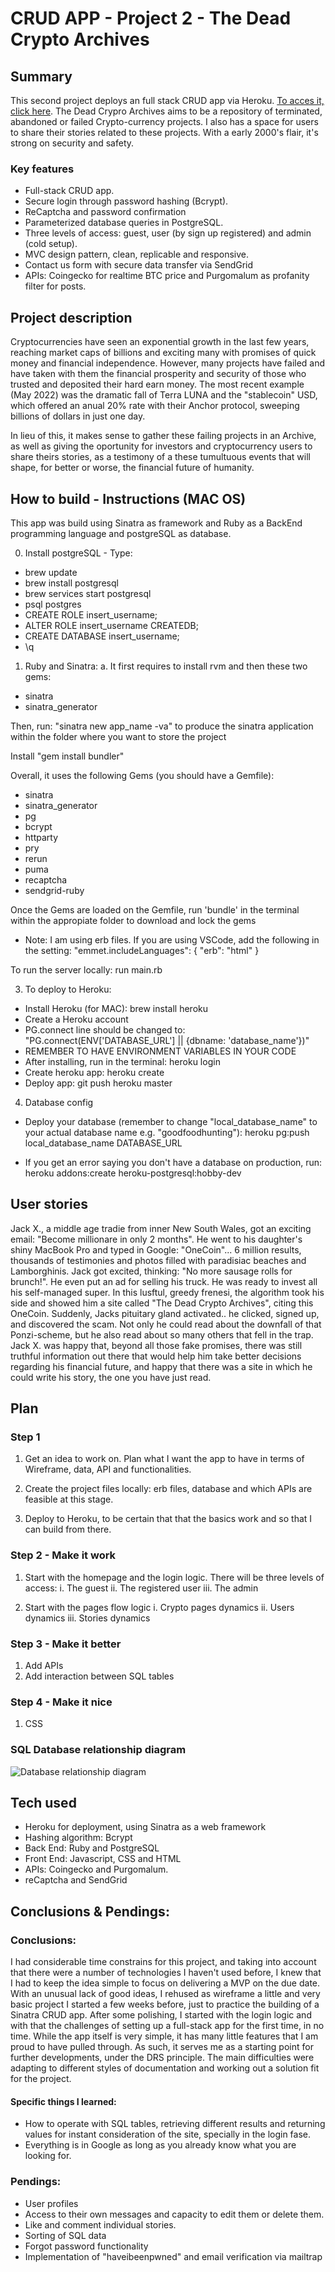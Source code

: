 # CRUD APP - Project 2 - The Dead Crypto Archives

## Summary

This second project deploys an full stack CRUD app via Heroku.
[To acces it, click here](https://deadcryptos.herokuapp.com/). The Dead Crypro Archives aims to be a repository of terminated, abandoned or failed Crypto-currency projects. I also has a space for users to share their stories related to these projects. With a early 2000's flair, it's strong on security and safety.

### Key features

- Full-stack CRUD app.
- Secure login through password hashing (Bcrypt).
- ReCaptcha and password confirmation
- Parameterized database queries in PostgreSQL.
- Three levels of access: guest, user (by sign up registered) and admin (cold setup).
- MVC design pattern, clean, replicable and responsive.
- Contact us form with secure data transfer via SendGrid
- APIs: Coingecko for realtime BTC price and Purgomalum as profanity filter for posts.

## Project description

Cryptocurrencies have seen an exponential growth in the last few years, reaching market caps of billions and exciting many with promises of quick money and financial independence. However, many projects have failed and have taken with them the financial prosperity and security of those who trusted and deposited their hard earn money. The most recent example (May 2022) was the dramatic fall of Terra LUNA and the "stablecoin" USD, which offered an anual 20% rate with their Anchor protocol, sweeping billions of dollars in just one day.

In lieu of this, it makes sense to gather these failing projects in an Archive, as well as giving the oportunity for investors and cryptocurrency users to share theirs stories, as a testimony of a these tumultuous events that will shape, for better or worse, the financial future of humanity.

## How to build - Instructions (MAC OS)

This app was build using Sinatra as framework and Ruby as a BackEnd programming language and postgreSQL as database.

0. Install postgreSQL - Type:

- brew update
- brew install postgresql
- brew services start postgresql
- psql postgres
- CREATE ROLE insert_username;
- ALTER ROLE insert_username CREATEDB;
- CREATE DATABASE insert_username;
- \q

1. Ruby and Sinatra:
   a. It first requires to install rvm and then these two gems:

- sinatra
- sinatra_generator

Then, run: "sinatra new app_name -va" to produce the sinatra application within the folder where you want to store the project

Install "gem install bundler"

Overall, it uses the following Gems (you should have a Gemfile):

- sinatra
- sinatra_generator
- pg
- bcrypt
- httparty
- pry
- rerun
- puma
- recaptcha
- sendgrid-ruby

Once the Gems are loaded on the Gemfile, run 'bundle' in the terminal within the appropiate folder to download and lock the gems

- Note: I am using erb files. If you are using VSCode, add the following in the setting:
  "emmet.includeLanguages": {
  "erb": "html"
  }

To run the server locally: run main.rb

3. To deploy to Heroku:

- Install Heroku (for MAC): brew install heroku
- Create a Heroku account
- PG.connect line should be changed to:
  "PG.connect(ENV['DATABASE_URL'] || {dbname: 'database_name'})"
- REMEMBER TO HAVE ENVIRONMENT VARIABLES IN YOUR CODE
- After installing, run in the terminal: heroku login
- Create heroku app: heroku create
- Deploy app: git push heroku master

4. Database config

- Deploy your database (remember to change "local_database_name" to your actual database name e.g. "goodfoodhunting"): heroku pg:push local_database_name DATABASE_URL

- If you get an error saying you don't have a database on production, run: heroku addons:create heroku-postgresql:hobby-dev

## User stories

Jack X., a middle age tradie from inner New South Wales, got an exciting email: "Become millionare in only 2 months". He went to his daughter's shiny MacBook Pro and typed in Google: "OneCoin"... 6 million results, thousands of testimonies and photos filled with paradisiac beaches and Lamborghinis. Jack got excited, thinking: "No more sausage rolls for brunch!". He even put an ad for selling his truck. He was ready to invest all his self-managed super.
In this lusftul, greedy frenesi, the algorithm took his side and showed him a site called "The Dead Crypto Archives", citing this OneCoin. Suddenly, Jacks pituitary gland activated.. he clicked, signed up, and discovered the scam. Not only he could read about the downfall of that Ponzi-scheme, but he also read about so many others that fell in the trap. Jack X. was happy that, beyond all those fake promises, there was still truthful information out there that would help him take better decisions regarding his financial future, and happy that there was a site in which he could write his story, the one you have just read.

## Plan

### Step 1

1. Get an idea to work on. Plan what I want the app to have in terms of Wireframe, data, API and functionalities.

2. Create the project files locally: erb files, database and which APIs are feasible at this stage.

3. Deploy to Heroku, to be certain that that the basics work and so that I can build from there.

### Step 2 - Make it work

1. Start with the homepage and the login logic. There will be three levels of access:
   i. The guest
   ii. The registered user
   iii. The admin

2. Start with the pages flow logic
   i. Crypto pages dynamics
   ii. Users dynamics
   iii. Stories dynamics

### Step 3 - Make it better

1. Add APIs
2. Add interaction between SQL tables

### Step 4 - Make it nice

1. CSS

### SQL Database relationship diagram

![Database relationship diagram](/public/images/diagram.png)

## Tech used

- Heroku for deployment, using Sinatra as a web framework
- Hashing algorithm: Bcrypt
- Back End: Ruby and PostgreSQL
- Front End: Javascript, CSS and HTML
- APIs: Coingecko and Purgomalum.
- reCaptcha and SendGrid

## Conclusions & Pendings:

### Conclusions:

I had considerable time constrains for this project, and taking into account that there were a number of technologies I haven't used before, I knew that I had to keep the idea simple to focus on delivering a MVP on the due date. With an unusual lack of good ideas, I rehused as wireframe a little and very basic project I started a few weeks before, just to practice the building of a Sinatra CRUD app. After some polishing, I started with the login logic and with that the challenges of setting up a full-stack app for the first time, in no time. While the app itself is very simple, it has many little features that I am proud to have pulled through. As such, it serves me as a starting point for further developments, under the DRS principle. The main difficulties were adapting to different styles of documentation and working out a solution fit for the project.

#### Specific things I learned:

- How to operate with SQL tables, retrieving different results and returning values for instant consideration of the site, specially in the login fase.
- Everything is in Google as long as you already know what you are looking for.

### Pendings:

- User profiles
- Access to their own messages and capacity to edit them or delete them.
- Like and comment individual stories.
- Sorting of SQL data
- Forgot password functionality
- Implementation of "haveibeenpwned" and email verification via mailtrap
